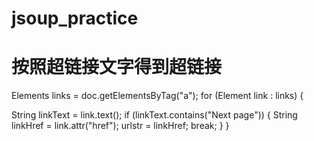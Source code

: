 # jsoup_practice

# 按照超链接文字得到超链接

Elements links = doc.getElementsByTag("a");
for (Element link : links) {

  String linkText = link.text();
  if (linkText.contains("Next page")) {
    String linkHref = link.attr("href");
    urlstr = linkHref;
    break;
  }
}
  
